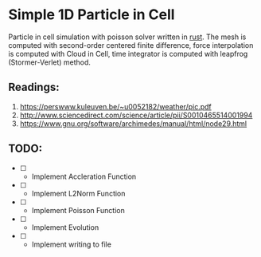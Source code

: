 # Simple 1D Particle in Cell
Particle in cell simulation with poisson solver written in [rust][rust-lang]. The mesh is computed with second-order centered finite difference, force interpolation is computed with Cloud in Cell, time integrator is computed with leapfrog (Stormer-Verlet) method. 

## Readings:
1. https://perswww.kuleuven.be/~u0052182/weather/pic.pdf
2. http://www.sciencedirect.com/science/article/pii/S0010465514001994
3. https://www.gnu.org/software/archimedes/manual/html/node29.html

## TODO:
- [ ] - Implement Accleration Function
- [ ] - Implement L2Norm Function
- [ ] - Implement Poisson Function
- [ ] - Implement Evolution 
- [ ] - Implement writing to file

[rust-lang]:https://www.rust-lang.org/
